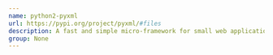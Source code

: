 ```yaml
---
name: python2-pyxml
url: https://pypi.org/project/pyxml/#files
description: A fast and simple micro-framework for small web applications.
group: None
---
```


